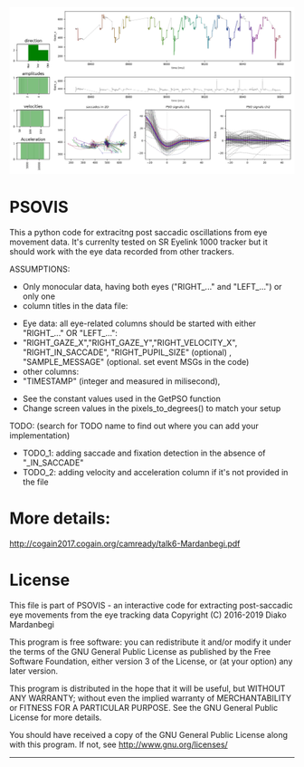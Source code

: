 ![alt text](https://github.com/dmardanbeigi/PSOVIS/blob/master/results/PS/PS_ad020jwp.png)

# PSOVIS

This a python code for extracitng post saccadic oscillations from eye movement data. It's currenlty tested on SR Eyelink 1000 tracker but it should work with the eye data recorded from other trackers. 

ASSUMPTIONS:

- Only monocular data, having both eyes ("RIGHT_..." and "LEFT_...") or only one
- column titles in the data file:
+ Eye data: all eye-related columns should be started with either "RIGHT_..." OR "LEFT_...":
+ "RIGHT_GAZE_X","RIGHT_GAZE_Y","RIGHT_VELOCITY_X", "RIGHT_IN_SACCADE", "RIGHT_PUPIL_SIZE" (optional) , "SAMPLE_MESSAGE" (optional. set event MSGs in the code)
+ other columns:
+ "TIMESTAMP" (integer and measured in milisecond), 
- See the constant values used in the GetPSO function
- Change screen values in the pixels_to_degrees() to match your setup

TODO: (search for TODO name to find out where you can add your implementation)
- TODO_1: adding saccade and fixation detection in the absence of "_IN_SACCADE" 
- TODO_2: adding velocity and acceleration column if it's not provided in the file

# More details:
http://cogain2017.cogain.org/camready/talk6-Mardanbegi.pdf


# License

This file is part of PSOVIS - an interactive code for extracting post-saccadic eye movements from the eye tracking data
Copyright (C) 2016-2019  Diako Mardanbegi

This program is free software: you can redistribute it and/or modify
it under the terms of the GNU General Public License as published by
the Free Software Foundation, either version 3 of the License, or
(at your option) any later version.

This program is distributed in the hope that it will be useful,
but WITHOUT ANY WARRANTY; without even the implied warranty of
MERCHANTABILITY or FITNESS FOR A PARTICULAR PURPOSE.  See the
GNU General Public License for more details.

You should have received a copy of the GNU General Public License
along with this program.  If not, see <http://www.gnu.org/licenses/>

------------------------------------------------------
